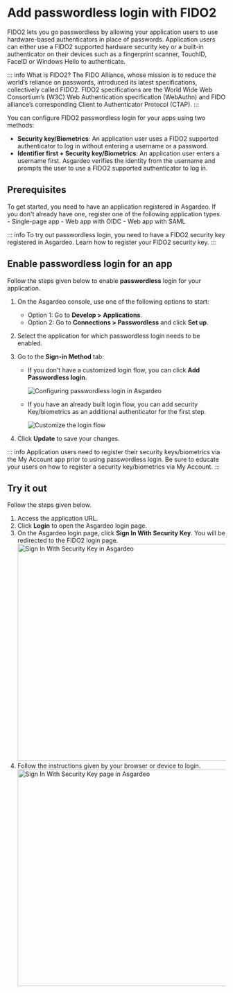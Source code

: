 
# Add passwordless login with FIDO2

FIDO2 lets you go passwordless by allowing your application users to use hardware-based authenticators in place of passwords. Application users can either use a FIDO2 supported hardware security key or a built-in authenticator on their devices such as a fingerprint scanner, TouchID, FaceID or Windows Hello to authenticate.

::: info What is FIDO2?
 The FIDO Alliance, whose mission is to reduce the world’s reliance on passwords, introduced its latest specifications, collectively called FIDO2. FIDO2 specifications are the World Wide Web Consortium’s (W3C) Web Authentication specification (WebAuthn) and FIDO alliance’s corresponding Client to Authenticator Protocol (CTAP).
:::

You can configure FIDO2 passwordless login for your apps using two methods:
- **Security key/Biometrics**: An application user uses a FIDO2 supported authenticator to log in without entering a username or a password.
- **Identifier first + Security key/Biometrics**: An application user enters a username first. Asgardeo verifies the identity from the username and prompts the user to use a FIDO2 supported authenticator to log in.

## Prerequisites
To get started, you need to have an application registered in Asgardeo. If you don't already have one, register one of the following application types.
    -   <a :href="$withBase('/guides/applications/register-single-page-app/')">Single-page app</a>
    -   <a :href="$withBase('/guides/applications/register-oidc-web-app/')">Web app with OIDC</a>
    -   <a :href="$withBase('/guides/applications/register-saml-web-app/')">Web app with SAML</a>

::: info
 To try out passwordless login, you need to have a FIDO2 security key registered in Asgardeo. Learn how to <a :href="$withBase('/guides/user-self-service/register-security-key/')">register your FIDO2 security key</a>.
:::

## Enable passwordless login for an app

Follow the steps given below to enable **passwordless** login for your application. 

1. On the Asgardeo console, use one of the following options to start:
    - Option 1: Go to **Develop > Applications**.
    - Option 2: Go to **Connections > Passwordless** and click **Set up**.
2. Select the application for which passwordless login needs to be enabled.
3. Go to the **Sign-in Method** tab:

    - If you don't have a customized login flow, you can click **Add Passwordless login**. 

      <img :src="$withBase('/assets/img/guides/passwordless/add-passwordless-login.png')" alt="Configuring passwordless login in Asgardeo">
    
    - If you have an already built login flow, you can add security Key/biometrics as an additional authenticator for the first step.

      <img :src="$withBase('/assets/img/guides/passwordless/passwordless-login-step.png')" alt="Customize the login flow">

4. Click **Update** to save your changes.

::: info
 Application users need to register their security keys/biometrics via the My Account app prior to using passwordless login. Be sure to educate your users on how to <a :href="$withBase('/guides/user-self-service/register-security-key/')">register a security key/biometrics via My Account.</a>
:::

## Try it out

Follow the steps given below.

1. Access the application URL.
2. Click **Login** to open the Asgardeo login page.
3. On the Asgardeo login page, click **Sign In With Security Key**. You will be redirected to the FIDO2 login page.
    <img :src="$withBase('/assets/img/guides/passwordless/sign-in-with-security-key.png')" alt="Sign In With Security Key in Asgardeo" width="500">
4. Follow the instructions given by your browser or device to login.
    <img :src="$withBase('/assets/img/guides/passwordless/sign-in-with-security-key-page.png')" alt="Sign In With Security Key page in Asgardeo" width="500">
